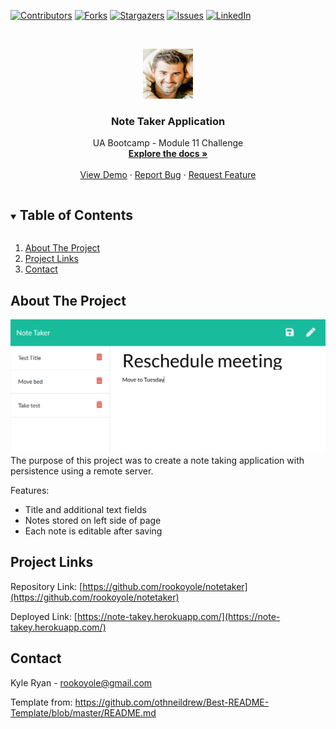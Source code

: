 <!--
*** Thanks for checking out the Best-README-Template. If you have a suggestion
*** that would make this better, please fork the repo and create a pull request
*** or simply open an issue with the tag "enhancement".
*** Thanks again! Now go create something AMAZING! :D
***
***
***
*** To avoid retyping too much info. Do a search and replace for the following:
*** github_username, repo_name, twitter_handle, email, project_title, project_description
-->



<!-- PROJECT SHIELDS -->
<!--
*** I'm using markdown "reference style" links for readability.
*** Reference links are enclosed in brackets [ ] instead of parentheses ( ).
*** See the bottom of this document for the declaration of the reference variables
*** for contributors-url, forks-url, etc. This is an optional, concise syntax you may use.
*** https://www.markdownguide.org/basic-syntax/#reference-style-links
-->
[![Contributors][contributors-shield]][contributors-url]
[![Forks][forks-shield]][forks-url]
[![Stargazers][stars-shield]][stars-url]
[![Issues][issues-shield]][issues-url]
[![LinkedIn][linkedin-shield]][linkedin-url]



<!-- PROJECT LOGO -->
<br />
<p align="center">
  <a href="https://github.com/rookoyole/notetaker">
    <img src="./public/assets/images/Profile-Pic.jpg" alt="Logo" width="80" height="80">
  </a>

  <h3 align="center">Note Taker Application</h3>

  <p align="center">
    UA Bootcamp - Module 11 Challenge
        <br />
        <a href="https://github.com/rookoyole/notetaker"><strong>Explore the docs »</strong></a>
        <br />
        <br />
        <a href="https://github.com/rookoyole/notetaker">View Demo</a>
        ·
        <a href="https://github.com/rookoyole/notetaker/issues">Report Bug</a>
        ·
        <a href="https://github.com/rookoyole/notetaker/issues">Request Feature</a>
  </p>
</p>



<!-- TABLE OF CONTENTS -->
<details open="open">
  <summary><h2 style="display: inline-block">Table of Contents</h2></summary>
  <ol>
    <li><a href="#about-the-project">About The Project</a></li>
    <li><a href="#project-links">Project Links</a></li>
    <li><a href="#contact">Contact</a></li>
  </ol>
</details>



<!-- ABOUT THE PROJECT -->
## About The Project

[![Product Name Screen Shot][product-screenshot]](public/assets/images/screenshot.png)
<br />
The purpose of this project was to create a note taking application with persistence using a remote server.

Features:
* Title and additional text fields
* Notes stored on left side of page
* Each note is editable after saving

<!-- PROJECT LINKS -->
## Project Links

Repository Link: [https://github.com/rookoyole/notetaker](https://github.com/rookoyole/notetaker)

Deployed Link: [https://note-takey.herokuapp.com/](https://note-takey.herokuapp.com/)

<!-- CONTACT -->
## Contact

Kyle Ryan - rookoyole@gmail.com

Template from: https://github.com/othneildrew/Best-README-Template/blob/master/README.md

<!-- MARKDOWN LINKS & IMAGES -->
<!-- https://www.markdownguide.org/basic-syntax/#reference-style-links -->
[contributors-shield]: https://img.shields.io/github/contributors/rookoyole/notetaker.svg?style=for-the-badge
[contributors-url]: https://github.com/rookoyole/notetaker/graphs/contributors
[forks-shield]: https://img.shields.io/github/forks/rookoyole/notetaker.svg?style=for-the-badge
[forks-url]: https://github.com/rookoyole/notetaker/network/members
[stars-shield]: https://img.shields.io/github/stars/rookoyole/notetaker.svg?style=for-the-badge
[stars-url]: https://github.com/rookoyole/notetaker/stargazers
[issues-shield]: https://img.shields.io/github/issues/rookoyole/notetaker.svg?style=for-the-badge
[issues-url]: https://github.com/rookoyole/notetaker/issues
[linkedin-shield]: https://img.shields.io/badge/-LinkedIn-black.svg?style=for-the-badge&logo=linkedin&colorB=555
[linkedin-url]: www.linkedin.com/in/kyle-ryan-5b526023
[product-screenshot]: public/assets/images/screenshot.png
